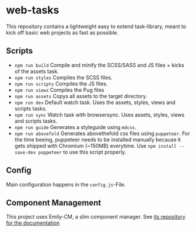 # web-tasks
This repository contains a lightweight easy to extend task-library, meant to kick off basic web projects as fast as possible.

## Scripts
- `npm run build` Compile and minify the SCSS/SASS and JS files + kicks of the assets task.
- `npm run styles` Compiles the SCSS files.
- `npm run scripts` Compiles the JS files.
- `npm run views` Compiles the Pug files
- `npm run assets` Copys all assets to the target directory.
- `npm run dev` Default watch task. Uses the assets, styles, views and scripts tasks.
- `npm run sync` Watch task with browsersync. Uses assets, styles, views and scripts tasks.
- `npm run guide` Generates a styleguide using `mdcss`.
- `npm run abovefold` Generates abovethefold css files using `puppeteer`. For the time beeing, puppeteer needs to be installed manually because it gets shipped with Chromium (~150MB) everytime. Use `npm install --save-dev puppeteer` to use this script properly.

## Config
Main configuration happens in the `config.js`-File.

## Component Management
This project uses Emily-CM, a slim component manager. See [its repository for the documentation](https://github.com/jschaefer-io/emily-cm#readme)
